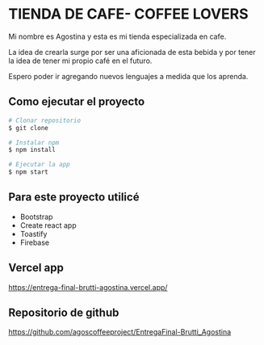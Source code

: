 # TIENDA DE CAFE- COFFEE LOVERS

Mi nombre es Agostina y esta es mi tienda especializada en cafe.

La idea de crearla surge por ser una aficionada de esta bebida y por tener la idea de tener mi propio café en el futuro.

Espero poder ir agregando nuevos lenguajes a medida que los aprenda.



## Como ejecutar el proyecto


```bash
# Clonar repositorio
$ git clone 

# Instalar npm
$ npm install

# Ejecutar la app
$ npm start
```


## Para este proyecto utilicé

- Bootstrap
- Create react app
- Toastify
- Firebase

## Vercel app

https://entrega-final-brutti-agostina.vercel.app/


## Repositorio de github

https://github.com/agoscoffeeproject/EntregaFinal-Brutti_Agostina







